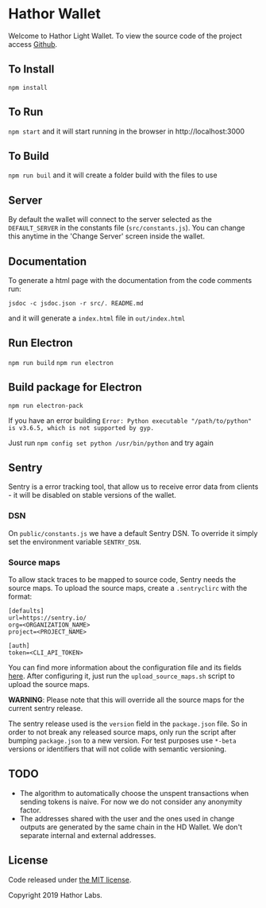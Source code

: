 # Hathor Wallet

Welcome to Hathor Light Wallet. To view the source code of the project access [Github](https://github.com/HathorNetwork/hathor-wallet).

## To Install

`npm install`

## To Run

`npm start` and it will start running in the browser in http://localhost:3000

## To Build

`npm run buil` and it will create a folder build with the files to use

## Server

By default the wallet will connect to the server selected as the `DEFAULT_SERVER` in the constants file (`src/constants.js`).
You can change this anytime in the 'Change Server' screen inside the wallet.

## Documentation

To generate a html page with the documentation from the code comments run:

`jsdoc -c jsdoc.json -r src/. README.md`

and it will generate a `index.html` file in `out/index.html`

## Run Electron

`npm run build`
`npm run electron`

## Build package for Electron

`npm run electron-pack`

If you have an error building `Error: Python executable "/path/to/python" is v3.6.5, which is not supported by gyp.`

Just run `npm config set python /usr/bin/python` and try again

## Sentry

Sentry is a error tracking tool, that allow us to receive error data from clients - it will be disabled on stable versions of the wallet.

### DSN
On `public/constants.js` we have a default Sentry DSN.
To override it simply set the environment variable `SENTRY_DSN`.

### Source maps
To allow stack traces to be mapped to source code, Sentry needs the source maps.
To upload the source maps, create a `.sentryclirc` with the format:

```
[defaults]
url=https://sentry.io/
org=<ORGANIZATION_NAME>
project=<PROJECT_NAME>

[auth]
token=<CLI_API_TOKEN>
```

You can find more information about the configuration file and its fields [here](https://docs.sentry.io/cli/configuration/).
After configuring it, just run the `upload_source_maps.sh` script to upload the source maps.

**WARNING**: Please note that this will override all the source maps for the current sentry release.

The sentry release used is the `version` field in the `package.json` file.
So in order to not break any released source maps, only run the script after bumping `package.json` to a new version.
For test purposes use `*-beta` versions or identifiers that will not colide with semantic versioning.

## TODO

- The algorithm to automatically choose the unspent transactions when sending tokens is naive. For now we do not consider any anonymity factor.
- The addresses shared with the user and the ones used in change outputs are generated by the same chain in the HD Wallet. We don't separate internal and external addresses.

## License

Code released under [the MIT license](https://github.com/HathorNetwork/hathor-wallet/blob/dev/LICENSE).

Copyright 2019 Hathor Labs.
